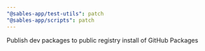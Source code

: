 ```yaml
---
"@sables-app/test-utils": patch
"@sables-app/scripts": patch
---
```


Publish dev packages to public registry install of GitHub Packages
